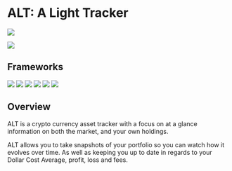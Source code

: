 # ALT: A Light Tracker
[![][release img]][release]

[![][languagekotlin img]][languagekotlin] 

## Frameworks
[![][dagger img]][dagger]
[![][mpandroidchart img]][mpandroidchart]
[![][okhttp img]][okhttp]
[![][retrofit img]][retrofit]
[![][rxjava img]][rxjava]
[![][threeten img]][threeten]

[release]:https://github.com/intelligentpos/loyalty-android/releases
[release img]:https://img.shields.io/badge/release-1.0.1-yellow.svg

[languagekotlin]:https://www.kotlin.com/en/
[languagekotlin img]:https://img.shields.io/badge/language-kotlin-orange.svg?style=flat
[dagger]:https://github.com/google/dagger
[dagger img]:https://img.shields.io/badge/framework-Dagger-blue.svg
[mpandroidchart]:https://github.com/PhilJay/MPAndroidChart
[mpandroidchart img]:https://img.shields.io/badge/framework-MPAndroidChart-blue.svg
[okhttp]:http://square.github.io/okhttp/
[okhttp img]:https://img.shields.io/badge/framework-OKHttp-blue.svg
[retrofit]:https://github.com/square/retrofit
[retrofit img]:https://img.shields.io/badge/framework-Retrofit-blue.svg
[rxjava]:https://github.com/ReactiveX/RxJava
[rxjava img]:https://img.shields.io/badge/framework-RxJava-blue.svg
[threeten]:https://github.com/JakeWharton/ThreeTenABP
[threeten img]:https://img.shields.io/badge/framework-ThreeTenABP-blue.svg


## Overview
ALT is a crypto currency asset tracker with a focus on at a glance information on both the market, and your own 
holdings.

ALT allows you to take snapshots of your portfolio so you can watch how it evolves over time.  As well as keeping you
up to date in regards to your Dollar Cost Average, profit, loss and fees. 
 





